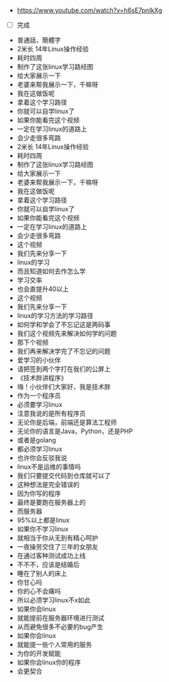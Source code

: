 - https://www.youtube.com/watch?v=h6sE7pnIkXg
- [ ] 完成
- 普通話，簡體字
- 2米长 14年Linux操作经验
- 耗时四周
- 制作了这张linux学习路经图
- 给大家展示一下
- 老婆来帮我展示一下，千嘛呀
- 我在这做饭呢
- 拿着这个学习路径
- 你就可以自学linux了
- 如果你能看完这个视频
- 一定在学习linux的道路上
- 会少走很多弯路
- 2米长 14年Linux操作经验
- 耗时四周
- 制作了这张linux学习路经图
- 给大家展示一下
- 老婆来帮我展示一下，千嘛呀
- 我在这做饭呢
- 拿着这个学习路径
- 你就可以自学linux了
- 如果你能看完这个视频
- 一定在学习linux的道路上
- 会少走很多弯路
- 这个视频
- 我们先来分享一下
- linux的学习
- 而且知道如何去作怎么学
- 学习交率
- 也会直提升40以上
- 这个视频
- 我们先来分享一下
- linux的学习方法的学习路径
- 如何学和学会了不忘记这是两码事
- 我们这个视频先来解决如何学的问题
- 那下个视频
- 我们再来解决学完了不忘记的问题
- 爱学习的小伙伴
- 请把签到两个字打在我们的公屏上
- 《技术胖讲程序》
-  嗨！小伙伴们大家好，我是技术胖
- 作为一个程序员
- 必须要学习linux
- 注意我说的是所有程序员
- 无论你是后端，前端还是算法工程师
- 无论你的语言是Java，Python，还是PHP
- 或者是golang
- 都必须学习linux
- 也许你会反驳我说
- linux不是运维的事情吗
- 我们只要提交代码到仓库就可以了
- 这种想法是完全错误的
- 因为你写的程序
- 最终是要跑在服务器上的
- 而服务器
- 95%以上都是linux
- 如果你不学习linux
- 就相当于你从无到有精心呵护
- 一夜操劳交住了三年的女朋友
- 在通过客种测试成功上线
- 不不不，应该是结婚后
- 睡在了别人的床上
- 你甘心吗
- 你的心不会痛吗
- 所以必须学习linux不x如此
- 如果你会linux
- 就能提前在服务器环境进行测试
- 从而避免很多不必要的bug产生
- 如果你会linux
- 就能提一些个人常用的服务
- 为你的开发赋能
- 如果你会linux你的程序
- 会更契合
